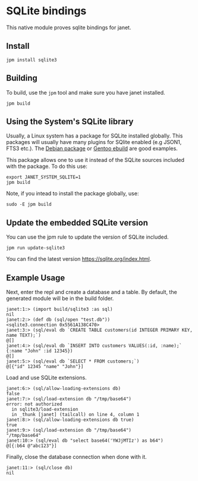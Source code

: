 # SQLite bindings

This native module proves sqlite bindings for janet.

## Install

```
jpm install sqlite3
```

## Building

To build, use the `jpm` tool and make sure you have janet installed.

```
jpm build
```
## Using the System's SQLite library

Usually, a Linux system has a package for SQLite installed globally.
This packages will usually have many plugins for SQlite enabled (e.g
JSON1, FTS3 etc.). The [Debian package][1] or [Gentoo ebuild][2] are good examples.

This package allows one to use it instead of the SQLite sources included with the package.
To do this use:

```
export JANET_SYSTEM_SQLITE=1
jpm build
```

Note, if you intead to install the package globally, use:

```
sudo -E jpm build
```

## Update the embedded SQLite version

You can use the jpm rule to update the version of SQLite included.
```
jpm run update-sqlite3
```

You can find the latest version https://sqlite.org/index.html.

## Example Usage

Next, enter the repl and create a database and a table.
By default, the generated module will be in the build folder.

```
janet:1:> (import build/sqlite3 :as sql)
nil
janet:2:> (def db (sql/open "test.db"))
<sqlite3.connection 0x5561A138C470>
janet:3:> (sql/eval db `CREATE TABLE customers(id INTEGER PRIMARY KEY, name TEXT);`)
@[]
janet:4:> (sql/eval db `INSERT INTO customers VALUES(:id, :name);` {:name "John" :id 12345})
@[]
janet:5:> (sql/eval db `SELECT * FROM customers;`)
@[{"id" 12345 "name" "John"}]
```

Load and use SQLite extensions.

```
janet:6:> (sql/allow-loading-extensions db)
false
janet:7:> (sql/load-extension db "/tmp/base64")
error: not authorized
  in sqlite3/load-extension
  in _thunk [janet] (tailcall) on line 4, column 1
janet:8:> (sql/allow-loading-extensions db true)
true
janet:9:> (sql/load-extension db "/tmp/base64")
"/tmp/base64"
janet:10:> (sql/eval db "select base64('YWJjMTIz') as b64")
@[{:b64 @"abc123"}]
```

Finally, close the database connection when done with it.

```
janet:11:> (sql/close db)
nil
```

[1]: https://git.launchpad.net/ubuntu/+source/sqlite3/tree/debian/rules?h=debian/sid#n41
[2]: https://github.com/gentoo/gentoo/blob/653b190ffe5f4433112ad6786d1bfd2e26143711/dev-db/sqlite/sqlite-3.34.0.ebuild
